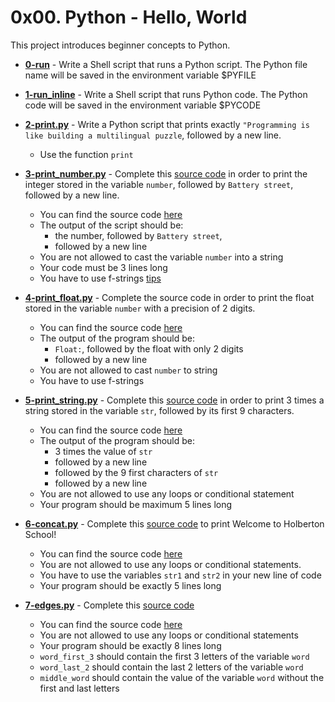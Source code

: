 # 0x00. Python - Hello, World
This project introduces beginner concepts to Python.

* **[0-run](./0-run)** - Write a Shell script that runs a Python script.
The Python file name will be saved in the environment variable $PYFILE

* **[1-run_inline](./1-run_inline)** - Write a Shell script that runs Python code.
The Python code will be saved in the environment variable $PYCODE

* **[2-print.py](./2-print.py)** - Write a Python script that prints exactly `"Programming is like building a multilingual puzzle`, followed by a new line.
	* Use the function `print`

* **[3-print_number.py](./3-print_number.py)** - Complete this [source code](https://github.com/alx-tools/0x00.py/blob/master/3-print_number.py) in order to print the integer stored in the variable `number`, followed by `Battery street`, followed by a new line.
	* You can find the source code [here](https://github.com/alx-tools/0x00.py/blob/master/3-print_number.py)
	* The output of the script should be:
		* the number, followed by `Battery street`,
		* followed by a new line
	* You are not allowed to cast the variable `number` into a string
	* Your code must be 3 lines long
	* You have to use f-strings [tips](https://realpython.com/python-f-strings/)

* **[4-print_float.py](./4-print_float.py)** - Complete the source code in order to print the float stored in the variable `number` with a precision of 2 digits.
	* You can find the source code [here](https://github.com/alx-tools/0x00.py/blob/master/4-print_float.py)
	* The output of the program should be:
		* `Float:`, followed by the float with only 2 digits
		* followed by a new line
	* You are not allowed to cast `number` to string
	* You have to use f-strings

* **[5-print_string.py](./5-print_string.py)** - Complete this [source code](https://github.com/alx-tools/0x00.py/blob/master/5-print_string.py) in order to print 3 times a string stored in the variable `str`, followed by its first 9 characters.
	* You can find the source code [here](https://github.com/alx-tools/0x00.py/blob/master/5-print_string.py)
	* The output of the program should be:
		* 3 times the value of `str`
		* followed by a new line
		* followed by the 9 first characters of `str`
		* followed by a new line
	* You are not allowed to use any loops or conditional statement
	* Your program should be maximum 5 lines long

* **[6-concat.py](./6-concat.py)** - Complete this [source code](https://github.com/alx-tools/0x00.py/blob/master/6-concat.py) to print Welcome to Holberton School!
	* You can find the source code [here](https://github.com/alx-tools/0x00.py/blob/master/6-concat.py)
	* You are not allowed to use any loops or conditional statements.
	* You have to use the variables `str1` and `str2` in your new line of code
	* Your program should be exactly 5 lines long

* **[7-edges.py](./7-edges.py)** - Complete this [source code](https://github.com/alx-tools/0x00.py/blob/master/7-edges.py)
	* You can find the source code [here](https://github.com/alx-tools/0x00.py/blob/master/7-edges.py)
	* You are not allowed to use any loops or conditional statements
	* Your program should be exactly 8 lines long
	* `word_first_3` should contain the first 3 letters of the variable `word`
	* `word_last_2` should contain the last 2 letters of the variable `word`
	* `middle_word` should contain the value of the variable `word` without the first and last letters

